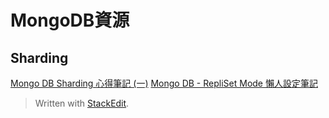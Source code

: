 

# MongoDB資源

## Sharding
[Mongo DB Sharding 心得筆記 (一)](http://leehom59.blogspot.tw/2011/11/mongo-db-sharding.html)
[Mongo DB - RepliSet Mode 懶人設定筆記](http://leehom59.blogspot.tw/2011/12/mongo-db-repliset-mode.html)

> Written with [StackEdit](https://stackedit.io/).